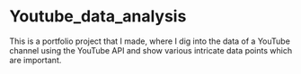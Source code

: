 # Youtube_data_analysis
This is a portfolio project that I made, where I dig into the data of a YouTube channel using the YouTube API and show various intricate data points which are important.
